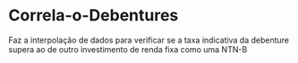 # Correla-o-Debentures
Faz a interpolação de dados para verificar se a taxa indicativa da debenture supera ao de outro investimento de renda fixa como uma NTN-B
